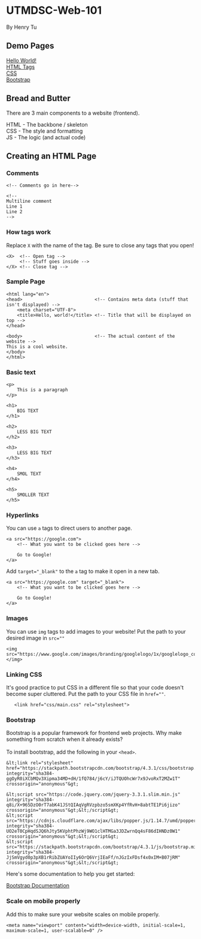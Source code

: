 # UTMDSC-Web-101
By Henry Tu

## Demo Pages

[Hello World!](https://henrytwo.github.io/UTMDSC-Web-101/step-1-helloworld) <br>
[HTML Tags](https://henrytwo.github.io/UTMDSC-Web-101/step-2-tags) <br>
[CSS](https://henrytwo.github.io/UTMDSC-Web-101/step-3-css) <br>
[Bootstrap](https://henrytwo.github.io/UTMDSC-Web-101/step-4-bootstrap) <br>

## Bread and Butter
There are 3 main components to a website (frontend).

HTML - The backbone / skeleton<br>
CSS - The style and formatting<br>
JS - The logic (and actual code)

## Creating an HTML Page

### Comments
```
<!-- Comments go in here-->

<!-- 
Multiline comment
Line 1
Line 2
-->

```

### How tags work
Replace `X` with the name of the tag. Be sure to close any tags that you open! 
```$xslt
<X>  <!-- Open tag -->
     <!-- Stuff goes inside -->
</X> <!-- Close tag -->
```

### Sample Page
```
<html lang="en">
<head>                           <!-- Contains meta data (stuff that isn't displayed) -->
    <meta charset="UTF-8">
    <title>Hello, world!</title> <!-- Title that will be displayed on top -->
</head>

<body>                           <!-- The actual content of the website -->
This is a cool website.
</body>
</html>
```

### Basic text
```$xslt
<p>
    This is a paragraph
</p>

<h1>
    BIG TEXT
</h1>

<h2>
    LESS BIG TEXT
</h2>

<h3>
    LESS BIG TEXT
</h3>

<h4>
    SMOL TEXT
</h4>

<h5>
    SMOLLER TEXT
</h5>
```

### Hyperlinks
You can use  `a` tags to direct users to another page. 
```$xslt
<a src="https://google.com">
    <!-- What you want to be clicked goes here -->
    
    Go to Google!
</a>
```

Add ``target="_blank"`` to the `a` tag to make it open in a new tab.
```$xslt
<a src="https://google.com" target="_blank">
    <!-- What you want to be clicked goes here -->
    
    Go to Google!
</a>
```

### Images
You can use `img` tags to add images to your website! Put the path to your desired image in `src=""`
```$xslt
<img src="https://www.google.com/images/branding/googlelogo/1x/googlelogo_color_272x92dp.png">
</img>
```

### Linking CSS
It's good practice to put CSS in a different file so that your code doesn't become super cluttered. Put the path to your CSS file in `href=""`.


``    <link href="css/main.css" rel="stylesheet">
``

### Bootstrap
Bootstrap is a popular framework for frontend web projects. Why make something from scratch when it already exists?
<br>
<br>
To install bootstrap, add the following in your `<head>`.

```$xslt
&lt;link rel="stylesheet" href="https://stackpath.bootstrapcdn.com/bootstrap/4.3.1/css/bootstrap.min.css" integrity="sha384-ggOyR0iXCbMQv3Xipma34MD+dH/1fQ784/j6cY/iJTQUOhcWr7x9JvoRxT2MZw1T" crossorigin="anonymous"&gt;

&lt;script src="https://code.jquery.com/jquery-3.3.1.slim.min.js" integrity="sha384-q8i/X+965DzO0rT7abK41JStQIAqVgRVzpbzo5smXKp4YfRvH+8abtTE1Pi6jizo" crossorigin="anonymous"&gt;&lt;/script&gt;
&lt;script src="https://cdnjs.cloudflare.com/ajax/libs/popper.js/1.14.7/umd/popper.min.js" integrity="sha384-UO2eT0CpHqdSJQ6hJty5KVphtPhzWj9WO1clHTMGa3JDZwrnQq4sF86dIHNDz0W1" crossorigin="anonymous"&gt;&lt;/script&gt;
&lt;script src="https://stackpath.bootstrapcdn.com/bootstrap/4.3.1/js/bootstrap.min.js" integrity="sha384-JjSmVgyd0p3pXB1rRibZUAYoIIy6OrQ6VrjIEaFf/nJGzIxFDsf4x0xIM+B07jRM" crossorigin="anonymous"&gt;&lt;/script&gt;
```
Here's some documentation to help you get started: <br>

[Bootstrap Documentation](https://getbootstrap.com/docs/4.3/getting-started/introduction/)

### Scale on mobile properly
Add this to make sure your website scales on mobile properly.

```<meta name="viewport" content="width=device-width, initial-scale=1, maximum-scale=1, user-scalable=0" />```